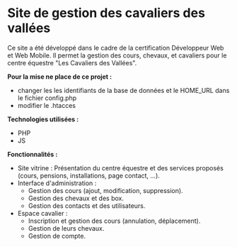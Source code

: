# Site de gestion des cavaliers des vallées

Ce site a été développé dans le cadre de la certification Développeur Web et Web Mobile. Il permet la gestion des cours, chevaux, et cavaliers pour le centre équestre "Les Cavaliers des Vallées".

**Pour la mise ne place de ce projet :**

- changer les les identifiants de la base de données et le HOME_URL dans le fichier config.php
- modifier le .htacces

**Technologies utilisées :**

- PHP
- JS

**Fonctionnalités :**

- Site vitrine : Présentation du centre équestre et des services proposés (cours, pensions, installations, page contact, ...).
- Interface d'administration :
  - Gestion des cours (ajout, modification, suppression).
  - Gestion des chevaux et des box.
  - Gestion des contacts et des utilisateurs.
- Espace cavalier :
  - Inscription et gestion des cours (annulation, déplacement).
  - Gestion de leurs chevaux.
  - Gestion de compte.
